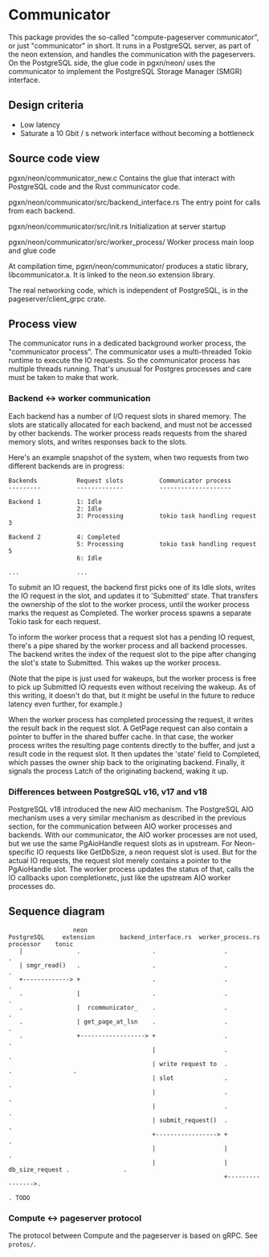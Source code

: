 # Communicator

This package provides the so-called "compute-pageserver communicator",
or just "communicator" in short. It runs in a PostgreSQL server, as
part of the neon extension, and handles the communication with the
pageservers. On the PostgreSQL side, the glue code in pgxn/neon/ uses
the communicator to implement the PostgreSQL Storage Manager (SMGR)
interface.

## Design criteria

- Low latency
- Saturate a 10 Gbit / s network interface without becoming a bottleneck

## Source code view

pgxn/neon/communicator_new.c
	Contains the glue that interact with PostgreSQL code and the Rust
	communicator code.

pgxn/neon/communicator/src/backend_interface.rs
	The entry point for calls from each backend.

pgxn/neon/communicator/src/init.rs
	Initialization at server startup

pgxn/neon/communicator/src/worker_process/
    Worker process main loop and glue code

At compilation time, pgxn/neon/communicator/ produces a static
library, libcommunicator.a. It is linked to the neon.so extension
library.

The real networking code, which is independent of PostgreSQL, is in
the pageserver/client_grpc crate.

## Process view

The communicator runs in a dedicated background worker process, the
"communicator process". The communicator uses a multi-threaded Tokio
runtime to execute the IO requests. So the communicator process has
multiple threads running. That's unusual for Postgres processes and
care must be taken to make that work.

### Backend <-> worker communication

Each backend has a number of I/O request slots in shared memory. The
slots are statically allocated for each backend, and must not be
accessed by other backends. The worker process reads requests from the
shared memory slots, and writes responses back to the slots.

Here's an example snapshot of the system, when two requests from two
different backends are in progress:

```
Backends           Request slots          Communicator process
---------          -------------          --------------------

Backend 1          1: Idle
                   2: Idle
                   3: Processing          tokio task handling request 3

Backend 2          4: Completed
                   5: Processing          tokio task handling request 5
                   6: Idle

...                ...
```

To submit an IO request, the backend first picks one of its Idle
slots, writes the IO request in the slot, and updates it to
'Submitted' state. That transfers the ownership of the slot to the
worker process, until the worker process marks the request as
Completed. The worker process spawns a separate Tokio task for each
request.

To inform the worker process that a request slot has a pending IO
request, there's a pipe shared by the worker process and all backend
processes. The backend writes the index of the request slot to the
pipe after changing the slot's state to Submitted. This wakes up the
worker process.

(Note that the pipe is just used for wakeups, but the worker process
is free to pick up Submitted IO requests even without receiving the
wakeup. As of this writing, it doesn't do that, but it might be useful
in the future to reduce latency even further, for example.)

When the worker process has completed processing the request, it
writes the result back in the request slot. A GetPage request can also
contain a pointer to buffer in the shared buffer cache. In that case,
the worker process writes the resulting page contents directly to the
buffer, and just a result code in the request slot. It then updates
the 'state' field to Completed, which passes the owner ship back to
the originating backend. Finally, it signals the process Latch of the
originating backend, waking it up.

### Differences between PostgreSQL v16, v17 and v18

PostgreSQL v18 introduced the new AIO mechanism. The PostgreSQL AIO
mechanism uses a very similar mechanism as described in the previous
section, for the communication between AIO worker processes and
backends. With our communicator, the AIO worker processes are not
used, but we use the same PgAioHandle request slots as in upstream.
For Neon-specific IO requests like GetDbSize, a neon request slot is
used. But for the actual IO requests, the request slot merely contains
a pointer to the PgAioHandle slot. The worker process updates the
status of that, calls the IO callbacks upon completionetc, just like
the upstream AIO worker processes do.

## Sequence diagram

                      neon
    PostgreSQL     extension       backend_interface.rs  worker_process.rs    processor    tonic
       |               .                    .                   .                 .
	   | smgr_read()   .                    .                   .                 .
	   +-------------> +                    .                   .                 .
	   .               |                    .                   .                 .
	   .               |  rcommunicator_    .                   .                 .
	   .               | get_page_at_lsn    .                   .                 .
	   .               +------------------> +                   .                 .
                                            |                   .                 .
                                            | write request to  .                 .                 .
                                            | slot              .                 .
                                            |                   .                 .
                                            |                   .                 .
											| submit_request()  .                 .
											+-----------------> +                 .
											|                   |                 .
											|					| db_size_request .               .
																+---------------->.
																                  . TODO



### Compute <-> pageserver protocol

The protocol between Compute and the pageserver is based on gRPC. See `protos/`.

